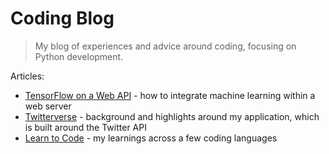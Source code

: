 # Coding Blog
> My blog of experiences and advice around coding, focusing on Python development.

Articles:

- [TensorFlow on a Web API](coding_blog/tensorflow_on_a_web_api.md) - how to integrate machine learning within a web server
- [Twitterverse](coding_blog/twitterverse.md) - background and highlights around my application, which is built around the Twitter API
- [Learn to Code](coding_blog/learn_to_code.md) - my learnings across a few coding languages

